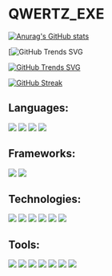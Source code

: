 # QWERTZ_EXE

[![Anurag's GitHub stats](https://github-readme-stats.vercel.app/api?username=QWERTZexe)](https://github.com/anuraghazra/github-readme-stats)

[![GitHub Trends SVG](https://api.githubtrends.io/user/svg/QWERTZexe/repos?time_range=one_year&theme=dark)

[![GitHub Trends SVG](https://api.githubtrends.io/user/svg/QWERTZexe/langs?time_range=one_year&theme=dark)](https://githubtrends.io)

[![GitHub Streak](https://streak-stats.demolab.com?user=QWERTZexe&date_format=j%20M%5B%20Y%5D)](https://git.io/streak-stats)

## Languages:
<img src="https://img.shields.io/badge/Python-FFD43B?style=for-the-badge&logo=python&logoColor=blue"> <img src="https://img.shields.io/badge/HTML5-E34F26?style=for-the-badge&logo=html5&logoColor=white"> <img src="https://img.shields.io/badge/CSS3-1572B6?style=for-the-badge&logo=css3&logoColor=white"> <img src="https://img.shields.io/badge/Kotlin-7F52FF?style=for-the-badge&logo=kotlin&logoColor=white">
## Frameworks:
<img src="https://img.shields.io/badge/Flask-000000?style=for-the-badge&logo=flask&logoColor=white"> <img src="https://img.shields.io/badge/Tkinter-3178C6?style=for-the-badge&logo=tkinter&logoColor=white">

## Technologies:
<img src="https://img.shields.io/badge/pypi-3775A9?style=for-the-badge&logo=pypi&logoColor=white"> <img src="https://img.shields.io/badge/json-5E5C5C?style=for-the-badge&logo=json&logoColor=white"> <img src="https://img.shields.io/badge/Raspberry%20Pi-A22846?style=for-the-badge&logo=Raspberry%20Pi&logoColor=white"> <img src="https://img.shields.io/badge/Windows-0078D6?style=for-the-badge&logo=windows&logoColor=white"> <img src="https://img.shields.io/badge/Kali_Linux-557C94?style=for-the-badge&logo=kali-linux&logoColor=white"> <img src="https://img.shields.io/badge/Android-3DDC84?style=for-the-badge&logo=android&logoColor=white">

## Tools:
<img src="https://img.shields.io/badge/ChatGPT-%23412991?style=for-the-badge&logo=openai"> <img src="https://img.shields.io/badge/blender-%23F5792A.svg?style=for-the-badge&logo=blender&logoColor=white"> <img src="https://img.shields.io/badge/gimp-5C5543?style=for-the-badge&logo=gimp&logoColor=white"> <img src="https://img.shields.io/badge/powershell-5391FE?style=for-the-badge&logo=powershell&logoColor=white"> <img src="https://img.shields.io/badge/GIT-E44C30?style=for-the-badge&logo=git&logoColor=white"> <img src="https://img.shields.io/badge/Visual_Studio_Code-0078D4?style=for-the-badge&logo=visual%20studio%20code&logoColor=white"> <img src="https://img.shields.io/badge/Microsoft_Office-D83B01?style=for-the-badge&logo=microsoft-office&logoColor=white">
